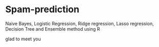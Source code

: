 # Spam-prediction
Naive Bayes, Logistic Regression, Ridge regression, Lasso regression, Decision Tree and Ensemble method using R

glad to meet you
